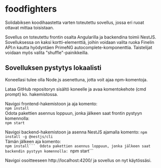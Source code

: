 # foodfighters
Solidabiksen koodihaastetta varten toteutettu sovellus, jossa eri ruoat ottavat mittaa toisistaan.

Sovellus on toteutettu frontin osalta Angularilla ja backendina toimii NestJS. Sovelluksessa on kaksi kortti-elementtiä, joihin voidaan valita ruoka Finelin API:n kautta hyödyntäen PrimeNG autocomplete-komponenttia. Taistelijat voidaan myös valita "shuffle"-painikkeilla.

## Sovelluksen pystytys lokaalisti
Koneellasi tulee olla Node.js asenettuna, jotta voit ajaa npm-komentoja.

Lataa GitHub repositoryn sisältö koneelle ja avaa komentokehote (cmd prompt) ko. hakemistossa.

Navigoi frontend-hakemistoon ja aja komento:  
```npm install```  
Odota pakettien asennus loppuun, jonka jälkeen saat frontin pystyyn komennolla:  
```npm start```

Navigoi backend-hakemistoon ja asenna NestJS ajamalla komento:
```npm install -g @nestjs/cli```  
Tämän jälkeen aja komento:  
````npm install``` 
Odota pakettien asennus loppuun, jonka jälkeen saat backendin pystyyn komennolla:
````npm start```

Navigoi osoitteeseen http://localhost:4200/ ja sovellus on nyt käytössäsi.
